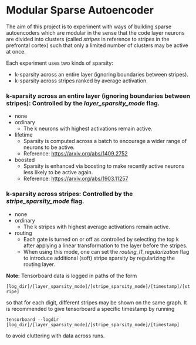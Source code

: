 # Modular Sparse Autoencoder
The aim of this project is to experiment with ways of building sparse autoencoders which are modular in the sense that the code layer neurons are divided into clusters (called *stripes* in reference to stripes in the prefrontal cortex) such that only a limited number of clusters may be active at once.

Each experiment uses two kinds of sparsity:
* k-sparsity across an entire layer (ignoring boundaries between stripes).
* k-sparsity across stripes ranked by average activation.

### k-sparsity across an entire layer (ignoring boundaries between stripes):  Controlled by the *layer_sparsity_mode* flag.
* none
* ordinary
    -  The k neurons with highest activations remain active.
* lifetime
    -  Sparsity is computed across a batch to encourage a wider range of neurons to be active.
    -  Reference:  https://arxiv.org/abs/1409.2752
* boosted
    -  Sparsity is enhanced via boosting to make recently active neurons less likely to be active again.
    -  Reference:  https://arxiv.org/abs/1903.11257

### k-sparsity across stripes:  Controlled by the *stripe_sparsity_mode* flag.
* none
* ordinary
    -  The k stripes with highest average activations remain active.
* routing
    -  Each gate is turned on or off as controlled by selecting the top k after applying a linear transformation to the layer before the stripes.
    -  When using this mode, one can set the *routing_l1_regularization* flag to introduce additional (soft) stripe sparsity by regularizing the routing layer.

**Note:**  Tensorboard data is logged in paths of the form

```[log_dir]/[layer_sparsity_mode]/[stripe_sparsity_mode]/[timestamp]/[stripe]```

so that for each digit, different stripes may be shown on the same graph. It is recommended to give tensorboard a specific timestamp by running

```tensorboard --logdir [log_dir]/[layer_sparsity_mode]/[stripe_sparsity_mode]/[timestamp]```

to avoid cluttering with data across runs.
